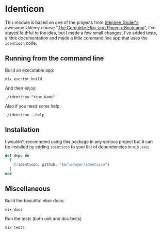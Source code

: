 # Identicon

This module is based on one of the projects from [Stephen Grider's](https://github.com/StephenGrider) awesome Udemy course 
"[The Complete Elixir and Phoenix Bootcamp](https://www.udemy.com/the-complete-elixir-and-phoenix-bootcamp-and-tutorial/learn/v4/overview)", I've stayed faithful to the idea, but I made a few small changes.
I've added tests, a little documentation and made a little command line app that uses the `identicon` code.

## Running from the command line

Build an executable app:
```
mix escript.build
```

And then enjoy:
```
./identicon "Your Name"
```

Also if you need some help:
```
./identicon --help
```

## Installation

I wouldn't recommend using this package in any serious project but it can be installed
by adding `identicon` to your list of dependencies in `mix.exs`:

```elixir
def deps do
  [
    {:identicon, github: "karlodwyer/identicon"}
  ]
end
```

## Miscellaneous 

Build the beautiful elixir docs:
```
mix docs
```

Run the tests (both unit and doc tests)
```
mix tests
```

